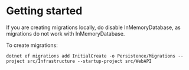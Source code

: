 # Getting started
If you are creating migrations locally, do disable InMemoryDatabase, as migrations do not work with InMemoryDatabase.

To create migrations:<br>
```
dotnet ef migrations add InitialCreate -o Persistence/Migrations --project src/Infrastructure --startup-project src/WebAPI
```